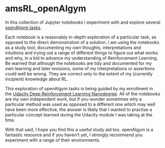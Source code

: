 # amsRL_openAIgym
In this collection of Jupyter notebooks I experiment with and explore several [openAIgym tasks](https://gym.openai.com/envs/#classic_control).

Each notebook is a reasonably in-depth exploration of a particular task, as opposed to the direct demonstration of a solution. I am using the notebooks as a study tool, documenting my own thoughts, interpretations and intuitions and trying out a range of different things to figure out what works and why, in a bid to advance my understanding of Reinforcement Learning. Be warned that although the notebooks are tidy and documented for my own learning and later revisions, some of my interpretations or assertions could well be wrong. They are correct only to the extent of my (currently incipient) knowledge about RL.

This exploration of openAIgym tasks is being guided by my enrollment in the [Udacity Deep Reinforcement Learning Nanodegree](https://www.udacity.com/course/deep-reinforcement-learning-nanodegree--nd893). All of the notebooks are my own independent work, but if you wonder sometimes why a particular method was used as opposed to a different one which may well have been more effective, the answer is likely that I wanted to practise a particular concept learned during the Udacity module I was taking at the time.

With that said, I hope you find this a useful study aid too. openAIgym is a fantastic resource and if you haven't yet, I strongly recommend you experiment with a range of their environments.
